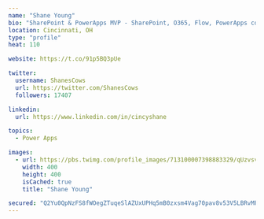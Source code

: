 ```yaml
---
name: "Shane Young"
bio: "SharePoint & PowerApps MVP - SharePoint, O365, Flow, PowerApps consulting? @PowerApps911 | Pure Snark? You found it."
location: Cincinnati, OH
type: "profile"
heat: 110

website: https://t.co/91p5BQ3pUe

twitter:
  username: ShanesCows
  url: https://twitter.com/ShanesCows
  followers: 17407

linkedin:
  url: https://www.linkedin.com/in/cincyshane

topics:
  - Power Apps

images:
  - url: https://pbs.twimg.com/profile_images/713100007398883329/qUzvsvQ3_400x400.jpg
    width: 400
    height: 400
    isCached: true
    title: "Shane Young"

secured: "Q2Yu0QpNzFS8fWOegZTuqeSlAZUxUPHq5mB0zxsm4Vag70pav8v53V5LBRvMPJLlfOY21eLjm3Cz+dbDRcs3hqivBl8O2hH6FORQx/F9vsSHJWU72QegD6fHY0cdd4eD0VSdS101ljYLaA2NojP0SxWGzz1JbSKFP4IKYC1AbWLivdO8Lzy+nOK2mUdBlOEbmL6bb0sLTRc9FYpHYYGZdaQzv9Cn0lHYNW2dmdQCAIgYnIBtGq6w6VWIolvod03LJ86IBHyvv1HgdpwFAa6Pb7NzCIguVDT2XDDUWkdJVbgunPti8XliLlZIZ8koJPucPTPBdomOkN4hk9AxXF4Zsc1Xd60K8Mhm+z7BZITw2mPyMoLhKYFnRuYuGmOpBbGQNKlvrIgSKgKyk4zNDhfJNijI1qS6jyMwvzyFQumGMY4=;ovOn0w2VjLECW4Q2sr3MYQ=="
---
```


